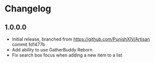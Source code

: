 # Changelog

## 1.0.0.0
 - Initial release, branched from https://github.com/PunishXIV/Artisan commit fd1477b
 - Add ability to use GatherBuddy Reborn
 - Fix search box focus when adding a new item to a list
